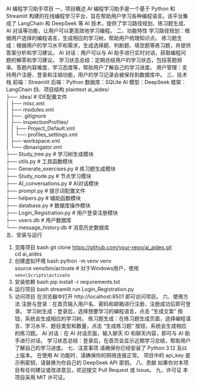 AI 编程学习助手项目
一、项目概述
AI 编程学习助手是一个基于 Python 和 Streamlit 构建的在线编程学习平台，旨在帮助用户学习各种编程语言。该平台集成了 LangChain 和 DeepSeek 等 AI 技术，提供了学习路径规划、练习题生成、AI 对话等功能，让用户可以更高效地学习编程。
二、功能特性
学习路径规划：根据用户选择的编程语言，生成相应的学习树，帮助用户梳理知识点。
练习题生成：根据用户的学习水平和需求，生成选择题、判断题、填空题等练习题，并提供答案分析和学习建议。
AI 对话：用户可以与 AI 助手进行实时对话，获取编程问题的解答和学习建议。
学习状态总结：定期总结用户的学习状态，包括答题频率、答题内容难度、学习态度等，帮助用户了解自己的学习进度。
用户管理：支持用户注册、登录和注销功能，用户的学习记录会被保存到数据库中。
三、技术栈
前端：Streamlit
后端：Python
数据库：SQLite
AI 模型：DeepSeek
框架：LangChain
四、项目结构
plaintext
ai_aides/  
├── .idea/                      # IDE配置文件  
│   ├── misc.xml  
│   ├── modules.xml  
│   ├── .gitignore  
│   ├── inspectionProfiles/  
│   │   ├── Project_Default.xml  
│   │   └── profiles_settings.xml  
│   ├── workspace.xml  
│   └── dbnavigator.xml  
├── Study_tree.py               # 学习树生成模块  
├── utils.py                    # 工具函数模块  
├── Generate_exercises.py       # 练习题生成模块  
├── Study_node.py               # 节点学习模块  
├── AI_conversations.py         # AI对话模块  
├── prompt.py                   # 提示词配置文件  
├── helpers.py                  # 辅助函数模块  
├── database.py                 # 数据库操作模块  
├── Login_Registration.py       # 用户登录注册模块  
├── users.db                    # 用户数据库  
└── message_history.db          # 消息历史数据库  
五、安装与运行
1. 克隆项目
bash
git clone https://github.com/your-repo/ai_aides.git  
cd ai_aides  
2. 创建虚拟环境
bash
python -m venv venv  
source venv/bin/activate  # 对于Windows用户，使用 `venv\Scripts\activate`  
3. 安装依赖
bash
pip install -r requirements.txt  
4. 运行项目
bash
streamlit run Login_Registration.py  
5. 访问项目
在浏览器中打开 http://localhost:8501 即可访问项目。
六、使用方法
注册与登录：在首页输入用户名、密码和邮箱进行注册，注册成功后即可登录。
学习树生成：登录后，选择想要学习的编程语言，点击 “生成文案” 按钮，系统会生成相应的学习树。
练习题生成：在练习题生成页面，选择编程语言、学习水平、题目类型和数量，点击 “生成练习题” 按钮，系统会生成相应的练习题。
AI 对话：在 AI 对话页面，输入聊天 ID 和聊天内容，即可与 AI 助手进行对话。
学习状态总结：登录后，在首页会显示近期学习总结，帮助用户了解自己的学习进度。
七、注意事项
请确保你已经安装了 Python 3.12 及以上版本。
在使用 AI 功能时，请确保你的网络连接正常。
项目中的 api_key 是示例密钥，请替换为你自己的 DeepSeek API 密钥。
八、贡献
如果你对本项目有任何建议或改进意见，欢迎提交 Pull Request 或 Issue。
九、许可证
本项目采用 MIT 许可证。
